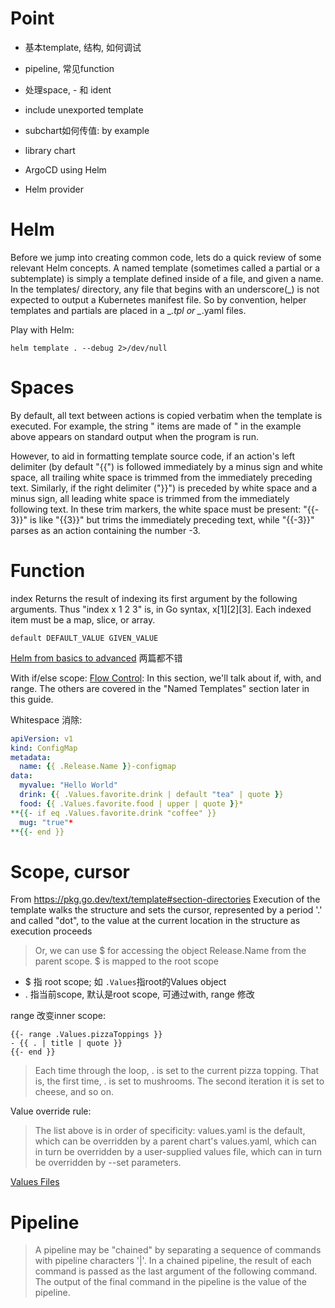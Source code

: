 
# Point

*  基本template, 结构, 如何调试
*  pipeline, 常见function
*  处理space, - 和 ident

*  include unexported template

*  subchart如何传值: by example
*  library chart 

*  ArgoCD using Helm
*  Helm provider


# Helm

Before we jump into creating common code, lets do a quick review of some relevant Helm concepts. A named template (sometimes called a partial or a subtemplate) is simply a template defined inside of a file, and given a name. In the templates/ directory, any file that begins with an underscore(_) is not expected to output a Kubernetes manifest file. So by convention, helper templates and partials are placed in a _*.tpl or _*.yaml files.


Play with Helm: 

```
helm template . --debug 2>/dev/null
```

# Spaces

By default, all text between actions is copied verbatim when the template is executed. For example, the string " items are made of " in the example above appears on standard output when the program is run.

However, to aid in formatting template source code, if an action's left delimiter (by default "{{") is followed immediately by a minus sign and white space, all trailing white space is trimmed from the immediately preceding text. Similarly, if the right delimiter ("}}") is preceded by white space and a minus sign, all leading white space is trimmed from the immediately following text. In these trim markers, the white space must be present: "{{- 3}}" is like "{{3}}" but trims the immediately preceding text, while "{{-3}}" parses as an action containing the number -3.

# Function

index
Returns the result of indexing its first argument by the
following arguments. Thus "index x 1 2 3" is, in Go syntax,
x[1][2][3]. Each indexed item must be a map, slice, or array.

```
default DEFAULT_VALUE GIVEN_VALUE
```


[Helm from basics to advanced](https://banzaicloud.com/blog/creating-helm-charts-part-2/) 两篇都不错

With if/else scope: [Flow Control](https://helm.sh/docs/chart_template_guide/control_structures/): In this section, we'll talk about if, with, and range. The others are covered in the "Named Templates" section later in this guide.


Whitespace 消除: 

```yaml
apiVersion: v1
kind: ConfigMap
metadata:
  name: {{ .Release.Name }}-configmap
data:
  myvalue: "Hello World"
  drink: {{ .Values.favorite.drink | default "tea" | quote }}
  food: {{ .Values.favorite.food | upper | quote }}*
**{{- if eq .Values.favorite.drink "coffee" }}
  mug: "true"*
**{{- end }}
```

# Scope, cursor

From https://pkg.go.dev/text/template#section-directories
 Execution of the template walks the structure and sets the cursor, represented by a period '.' and called "dot", to the value at the current location in the structure as execution proceeds


> Or, we can use $ for accessing the object Release.Name from the parent scope. $ is mapped to the root scope

*  $ 指 root scope; 如 `.Values`指root的Values object
*  . 指当前scope, 默认是root scope, 可通过with, range 修改

range 改变inner scope: 
```
{{- range .Values.pizzaToppings }}
- {{ . | title | quote }}
{{- end }}  
```

>  Each time through the loop, . is set to the current pizza topping. That is, the first time, . is set to mushrooms. The second iteration it is set to cheese, and so on.


Value override rule: 

> The list above is in order of specificity: values.yaml is the default, which can be overridden by a parent chart's values.yaml, which can in turn be overridden by a user-supplied values file, which can in turn be overridden by --set parameters.

[Values Files](https://helm.sh/docs/chart_template_guide/values_files/)  


# Pipeline

> A pipeline may be "chained" by separating a sequence of commands with pipeline characters '|'. In a chained pipeline, the result of each command is passed as the last argument of the following command. The output of the final command in the pipeline is the value of the pipeline.